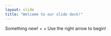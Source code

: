 ```yaml
---
layout: slide
title: "Welcome to our slide deck!"
---
```

Something new!  +  + 
Use the right arrow to begin!
